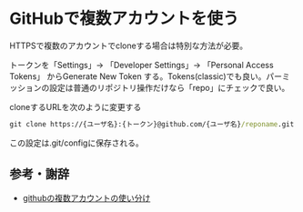 # GitHubで複数アカウントを使う

HTTPSで複数のアカウントでcloneする場合は特別な方法が必要。

トークンを「Settings」-> 「Developer Settings」-> 「Personal Access Tokens」 からGenerate New Token する。Tokens(classic)でも良い。パーミッションの設定は普通のリポジトリ操作だけなら「repo」にチェックで良い。

cloneするURLを次のように変更する

```cmd
git clone https://{ユーザ名}:{トークン}@github.com/{ユーザ名}/reponame.git
```

この設定は.git/configに保存される。

## 参考・謝辞

- [githubの複数アカウントの使い分け](https://qiita.com/hbjpn/items/fe1be4a57b5868c1a86e)
